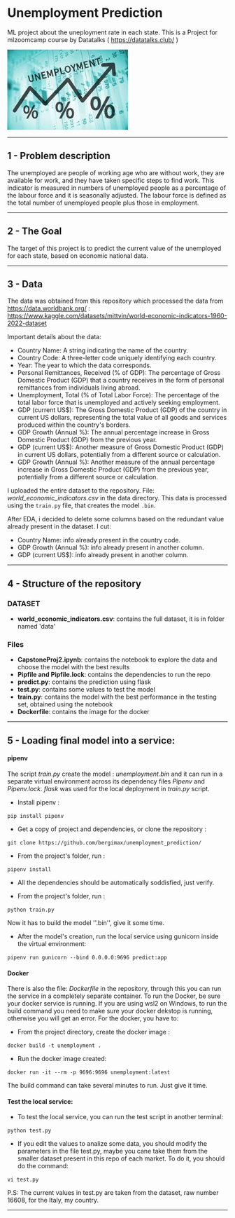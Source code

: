 # Unemployment Prediction
ML project about the uneployment rate in each state. This is a Project for mlzoomcamp course by Datatalks ( https://datatalks.club/ )

![](images.jpg)

---

## 1 - Problem description

The unemployed are people of working age who are without work, they are available for work, and they have taken specific steps to find work. 
This indicator is measured in numbers of unemployed people as a percentage of the labour force and it is seasonally adjusted. The labour force is defined as the total number of unemployed people plus those in employment.

---
## 2 - The Goal

The target of this project is to predict the current value of the unemployed for each state, based on economic national data.

--- 

## 3 - Data

The data was obtained from this repository which processed the data from https://data.worldbank.org/ : 
https://www.kaggle.com/datasets/mittvin/world-economic-indicators-1960-2022-dataset

Important details about the data:
- Country Name: A string indicating the name of the country.
- Country Code: A three-letter code uniquely identifying each country.
- Year: The year to which the data corresponds.
- Personal Remittances, Received (% of GDP): The percentage of Gross Domestic Product (GDP) that a country receives in the form of personal remittances from individuals living abroad.
- Unemployment, Total (% of Total Labor Force): The percentage of the total labor force that is unemployed and actively seeking employment.
- GDP (current US$): The Gross Domestic Product (GDP) of the country in current US dollars, representing the total value of all goods and services produced within the country's borders.
- GDP Growth (Annual %): The annual percentage increase in Gross Domestic Product (GDP) from the previous year.
- GDP (current US$): Another measure of Gross Domestic Product (GDP) in current US dollars, potentially from a different source or calculation.
- GDP Growth (Annual %): Another measure of the annual percentage increase in Gross Domestic Product (GDP) from the previous year, potentially from a different source or calculation.

I uploaded the entire dataset to the repository. File: *world_economic_indicators.csv* in the data directory.
This data is processed using the ``train.py`` file, that creates the model ``.bin``.

After EDA, i decided to delete some columns based on the redundant value already present in the dataset. I cut:
- Country Name: info already present in the country code.
- GDP Growth (Annual %): info already present in another column.
- GDP (current US$): info already present in another column. 

---

## 4 - Structure of the repository

### DATASET
- **world_economic_indicators.csv**: contains the full dataset, it is in folder named 'data'

### Files
- **CapstoneProj2.ipynb**: contains the notebook to explore the data and choose the model with the best results
- **Pipfile and Pipfile.lock**: contains the dependencies to run the repo
- **predict.py**: contains the prediction using flask
- **test.py**: contains some values to test the model
- **train.py**: contains the model with the best performance in the testing set, obtained using the notebook
- **Dockerfile**: contains the image for the docker

---
## 5 - Loading final model into a service:

#### pipenv 

The script *train.py* create the model : *unemployment.bin* and it can run in a separate virtual environment across its dependency files *Pipenv* and *Pipenv.lock*.
*flask* was used for the local deployment in *train.py* script.

- Install pipenv :
```
pip install pipenv
```
- Get a copy of project and dependencies, or clone the repository :
```
git clone https://github.com/bergimax/unemployment_prediction/
```
- From the project's folder, run :
``` 
pipenv install
```
- All the dependencies should be automatically soddisfied, just verify.

- From the project's folder, run :
``` 
python train.py
```
Now it has to build the model ''.bin'', give it some time. 

- After the model's creation, run the local service using gunicorn inside the virtual environment:
```
pipenv run gunicorn --bind 0.0.0.0:9696 predict:app
```

#### Docker
There is also the file: *Dockerfile* in the repository, through this you can run the service in a completely separate container. To run the Docker, be sure your docker service is running. If you are using wsl2 on Windows, to run the build command you need to make sure your docker dekstop is running, otherwise you will get an error. 
For the docker, you have to:

- From the project directory, create the docker image :
```
docker build -t unemployment .
```
- Run the docker image created:
```
docker run -it --rm -p 9696:9696 unemployment:latest
```
The build command can take several minutes to run. Just give it time.

#### Test the local service:

- To test the local service, you can run the test script in another terminal:
```
python test.py
```
- If you edit the values to analize some data, you should modify the parameters in the file test.py, maybe you cane take them from the smaller dataset present in this repo of each market. To do it, you should do the command:
```
vi test.py
```
P.S: The current values in test.py are taken from the dataset, raw number 16608, for the Italy, my country.

---
